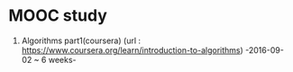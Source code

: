 # MOOC study
1. Algorithms part1(coursera) (url : https://www.coursera.org/learn/introduction-to-algorithms) -2016-09-02 ~ 6 weeks-

